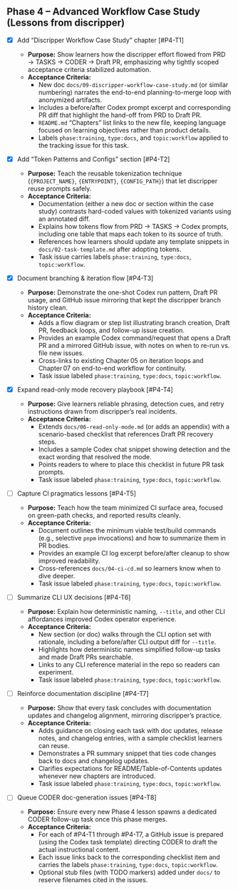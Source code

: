 ## Phase 4 – Advanced Workflow Case Study (Lessons from discripper)

- [x] Add “Discripper Workflow Case Study” chapter [#P4-T1]
  - **Purpose:** Show learners how the discripper effort flowed from PRD → TASKS → CODER → Draft PR, emphasizing why tightly scoped acceptance criteria stabilized automation.
  - **Acceptance Criteria:**
    - New doc `docs/09-discripper-workflow-case-study.md` (or similar numbering) narrates the end-to-end planning-to-merge loop with anonymized artifacts.
    - Includes a before/after Codex prompt excerpt and corresponding PR diff that highlight the hand-off from PRD to Draft PR.
    - `README.md` “Chapters” list links to the new file, keeping language focused on learning objectives rather than product details.
    - Labels `phase:training`, `type:docs`, and `topic:workflow` applied to the tracking issue for this task.

- [x] Add “Token Patterns and Configs” section [#P4-T2]
  - **Purpose:** Teach the reusable tokenization technique (`{PROJECT_NAME}`, `{ENTRYPOINT}`, `{CONFIG_PATH}`) that let discripper reuse prompts safely.
  - **Acceptance Criteria:**
    - Documentation (either a new doc or section within the case study) contrasts hard-coded values with tokenized variants using an annotated diff.
    - Explains how tokens flow from PRD → TASKS → Codex prompts, including one table that maps each token to its source of truth.
    - References how learners should update any template snippets in `docs/02-task-template.md` after adopting tokens.
    - Task issue carries labels `phase:training`, `type:docs`, `topic:workflow`.

- [x] Document branching & iteration flow [#P4-T3]
  - **Purpose:** Demonstrate the one-shot Codex run pattern, Draft PR usage, and GitHub issue mirroring that kept the discripper branch history clean.
  - **Acceptance Criteria:**
    - Adds a flow diagram or step list illustrating branch creation, Draft PR, feedback loops, and follow-up issue creation.
    - Provides an example Codex command/request that opens a Draft PR and a mirrored GitHub issue, with notes on when to re-run vs. file new issues.
    - Cross-links to existing Chapter 05 on iteration loops and Chapter 07 on end-to-end workflow for continuity.
    - Task issue labeled `phase:training`, `type:docs`, `topic:workflow`.

- [x] Expand read-only mode recovery playbook [#P4-T4]
  - **Purpose:** Give learners reliable phrasing, detection cues, and retry instructions drawn from discripper’s real incidents.
  - **Acceptance Criteria:**
    - Extends `docs/06-read-only-mode.md` (or adds an appendix) with a scenario-based checklist that references Draft PR recovery steps.
    - Includes a sample Codex chat snippet showing detection and the exact wording that resolved the mode.
    - Points readers to where to place this checklist in future PR task prompts.
    - Task issue labeled `phase:training`, `type:docs`, `topic:workflow`.

- [ ] Capture CI pragmatics lessons [#P4-T5]
  - **Purpose:** Teach how the team minimized CI surface area, focused on green-path checks, and reported results cleanly.
  - **Acceptance Criteria:**
    - Document outlines the minimum viable test/build commands (e.g., selective `pnpm` invocations) and how to summarize them in PR bodies.
    - Provides an example CI log excerpt before/after cleanup to show improved readability.
    - Cross-references `docs/04-ci-cd.md` so learners know when to dive deeper.
    - Task issue labeled `phase:training`, `type:docs`, `topic:workflow`.

- [ ] Summarize CLI UX decisions [#P4-T6]
  - **Purpose:** Explain how deterministic naming, `--title`, and other CLI affordances improved Codex operator experience.
  - **Acceptance Criteria:**
    - New section (or doc) walks through the CLI option set with rationale, including a before/after CLI output diff for `--title`.
    - Highlights how deterministic names simplified follow-up tasks and made Draft PRs searchable.
    - Links to any CLI reference material in the repo so readers can experiment.
    - Task issue labeled `phase:training`, `type:docs`, `topic:workflow`.

- [ ] Reinforce documentation discipline [#P4-T7]
  - **Purpose:** Show that every task concludes with documentation updates and changelog alignment, mirroring discripper’s practice.
  - **Acceptance Criteria:**
    - Adds guidance on closing each task with doc updates, release notes, and changelog entries, with a sample checklist learners can reuse.
    - Demonstrates a PR summary snippet that ties code changes back to docs and changelog updates.
    - Clarifies expectations for README/Table-of-Contents updates whenever new chapters are introduced.
    - Task issue labeled `phase:training`, `type:docs`, `topic:workflow`.

- [ ] Queue CODER doc-generation issues [#P4-T8]
  - **Purpose:** Ensure every new Phase 4 lesson spawns a dedicated CODER follow-up task once this phase merges.
  - **Acceptance Criteria:**
    - For each of #P4-T1 through #P4-T7, a GitHub issue is prepared (using the Codex task template) directing CODER to draft the actual instructional content.
    - Each issue links back to the corresponding checklist item and carries the labels `phase:training`, `type:docs`, `topic:workflow`.
    - Optional stub files (with TODO markers) added under `docs/` to reserve filenames cited in the issues.
